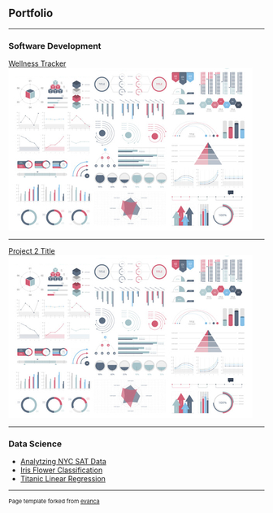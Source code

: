 ## Portfolio

---

### Software Development

[Wellness Tracker](/wellness_tracker)
<img src="images/dummy_thumbnail.jpg?raw=true"/>

---

[Project 2 Title](/pdf/sample_presentation.pdf)
<img src="images/dummy_thumbnail.jpg?raw=true"/>

---

### Data Science

- [Analytzing NYC SAT Data](https://github.com/kadinsayani/Analyzing-NYC-High-School-SAT-Data)
- [Iris Flower Classification](https://github.com/kadinsayani/MLModels/blob/main/Iris_Flower_Classification.ipynb)
- [Titanic Linear Regression](https://github.com/kadinsayani/MLModels/blob/main/Titanic_Linear_Regression.ipynb)

---

<p style="font-size:11px">Page template forked from <a href="https://github.com/evanca/quick-portfolio">evanca</a></p>
<!-- Remove above link if you don't want to attibute -->
